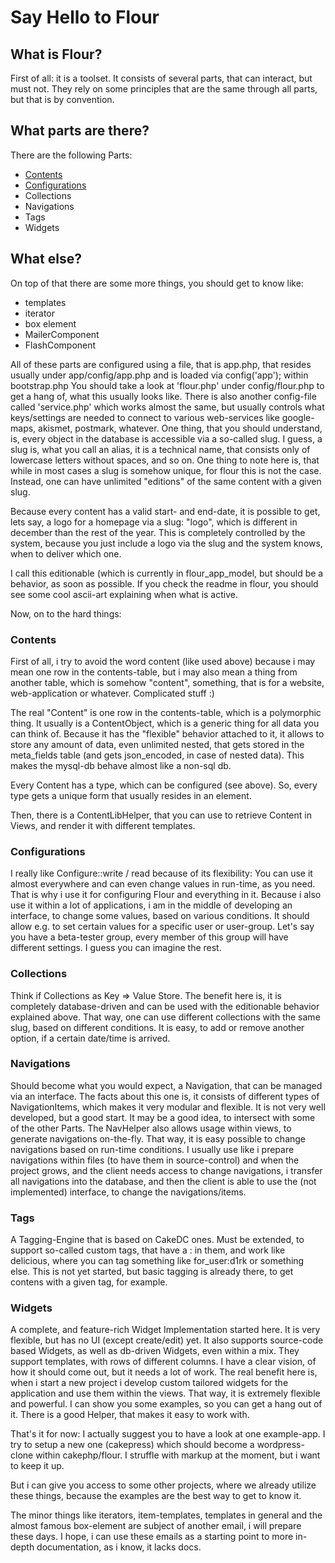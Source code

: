 # Say Hello to Flour

## What is Flour?

First of all: it is a toolset. It consists of several parts, that can interact, but must not. They rely on some principles that are the same through all parts, but that is by convention.

## What parts are there?

There are the following Parts:

 * [Contents][1]
 * [Configurations][2]
 * Collections
 * Navigations
 * Tags
 * Widgets

[1]: /contents        "Contents"
[2]: /config        "Configurations"


## What else?

On top of that there are some more things, you should get to know like:

 * templates
 * iterator
 * box element
 * MailerComponent
 * FlashComponent

All of these parts are configured using a file, that is app.php, that resides usually under app/config/app.php and is loaded via config('app'); within bootstrap.php
You should take a look at 'flour.php' under config/flour.php to get a hang of, what this usually looks like. There is also another config-file called 'service.php' which works almost the same, but usually controls what keys/settings are needed to connect to various web-services like google-maps, akismet, postmark, whatever.
One thing, that you should understand, is, every object in the database is accessible via a so-called slug. I guess, a slug is, what you call an alias, it is a technical name, that consists only of lowercase letters without spaces, and so on. One thing to note here is, that while in most cases a slug is somehow unique, for flour this is not the case. Instead, one can have unlimited "editions" of the same content with a given slug.

Because every content has a valid start- and end-date, it is possible to get, lets say, a logo for a homepage via a slug: "logo", which is different in december than the rest of the year. This is completely controlled by the system, because you just include a logo via the slug and the system knows, when to deliver which one.

I call this editionable (which is currently in flour_app_model, but should be a behavior, as soon as possible. If you check the readme in flour, you should see some cool ascii-art explaining when what is active.

Now, on to the hard things:

### Contents

First of all, i try to avoid the word content (like used above) because i may mean one row in the contents-table, but i may also mean a thing from another table, which is somehow "content", something, that is for a website, web-application or whatever. Complicated stuff :)

The real "Content" is one row in the contents-table, which is a polymorphic thing. It usually is a ContentObject, which is a generic thing for all data you can think of. Because it has the "flexible" behavior attached to it, it allows to store any amount of data, even unlimited nested, that gets stored in the meta_fields table (and gets json_encoded, in case of nested data). This makes the mysql-db behave almost like a non-sql db.

Every Content has a type, which can be configured (see above). So, every type gets a unique form that usually resides in an element.

Then, there is a ContentLibHelper, that you can use to retrieve Content in Views, and render it with different templates.

### Configurations

I really like Configure::write / read because of its flexibility: You can use it almost everywhere and can even change values in run-time, as you need. That is why i use it for configuring Flour and everything in it. Because i also use it within a lot of applications, i am in the middle of developing an interface, to change some values, based on various conditions. It should allow e.g. to set certain values for a specific user or user-group. Let's say you have a beta-tester group, every member of this group will have different settings. I guess you can imagine the rest.

### Collections

Think if Collections as Key => Value Store. The benefit here is, it is completely database-driven and can be used with the editionable behavior explained above. That way, one can use different collections with the same slug, based on different conditions. It is easy, to add or remove another option, if a certain date/time is arrived.

### Navigations

Should become what you would expect, a Navigation, that can be managed via an interface. The facts about this one is, it consists of different types of NavigationItems, which makes it very modular and flexible. It is not very well developed, but a good start. It may be a good idea, to intersect with some of the other Parts. The NavHelper also allows usage within views, to generate navigations on-the-fly. That way, it is easy possible to change navigations based on run-time conditions. I usually use like i prepare navigations within files (to have them in source-control) and when the project grows, and the client needs access to change navigations, i transfer all navigations into the database, and then the client is able to use the (not implemented) interface, to change the navigations/items.

### Tags

A Tagging-Engine that is based on CakeDC ones. Must be extended, to support so-called custom tags, that have a : in them, and work like delicious, where you can tag something like for_user:d1rk or something else. This is not yet started, but basic tagging is already there, to get contens with a given tag, for example.

### Widgets

A complete, and feature-rich Widget Implementation started here. It is very flexible, but has no UI (except create/edit) yet. It also supports source-code based Widgets, as well as db-driven Widgets, even within a mix. They support templates, with rows of different columns. I have a clear vision, of how it should come out, but it needs a lot of work. The real benefit here is, when i start a new project i develop custom tailored widgets for the application and use them within the views. That way, it is extremely flexible and powerful. I can show you some examples, so you can get a hang out of it. There is a good Helper, that makes it easy to work with.


That's it for now: I actually suggest you to have a look at one example-app. I try to setup a new one (cakepress) which should become a wordpress-clone within cakephp/flour. I struffle with markup at the moment, but i want to keep it up.

But i can give you access to some other projects, where we already utilize these things, because the examples are the best way to get to know it.

The minor things like iterators, item-templates, templates in general and the almost famous box-element are subject of another email, i will prepare these days. I hope, i can use these emails as a starting point to more in-depth documentation, as i know, it lacks docs.

